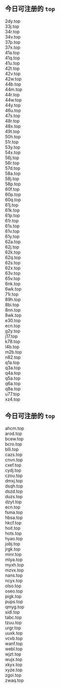 
## 今日可注册的 `top`
>
2dy.top   
33j.top   
34r.top   
34v.top   
37p.top   
37x.top   
41a.top   
41q.top   
41u.top   
42t.top   
42v.top   
42w.top   
44b.top   
44m.top   
44r.top   
44w.top   
44y.top   
46u.top   
47s.top   
48r.top   
48x.top   
49t.top   
50h.top   
51r.top   
53y.top   
54x.top   
56j.top   
56r.top   
57d.top   
58a.top   
58j.top   
58p.top   
60f.top   
60p.top   
60q.top   
61j.top   
61k.top   
61p.top   
61r.top   
61s.top   
61v.top   
61y.top   
62a.top   
62j.top   
62k.top   
62q.top   
62s.top   
62x.top   
63v.top   
65v.top   
6nk.top   
6wk.top   
71r.top   
89h.top   
8bi.top   
8nn.top   
8wk.top   
e30.top   
ecn.top   
g2y.top   
j17.top   
k78.top   
l4b.top   
m2b.top   
n82.top   
q1a.top   
q3a.top   
q4a.top   
q5a.top   
q6a.top   
q8a.top   
u77.top   
xz4.top   


## 今日可注册的 `top`
>
ahcm.top   
arod.top   
bcew.top   
bcro.top   
blli.top   
cazs.top   
cnvn.top   
cxef.top   
cydj.top   
czou.top   
dmxj.top   
dsqh.top   
dszd.top   
duzs.top   
dzyt.top   
ecn.top   
fsma.top   
hbsa.top   
hkcf.top   
hoit.top   
hots.top   
hyao.top   
jobj.top   
jrgk.top   
minr.top   
mlya.top   
myxh.top   
mzvx.top   
nans.top   
ncyx.top   
olso.top   
oseo.top   
pigk.top   
pups.top   
qmyg.top   
sidl.top   
tabc.top   
tzuu.top   
urgr.top   
uuxk.top   
vcvb.top   
wanf.top   
webl.top   
wjzt.top   
wujx.top   
xkyx.top   
xyze.top   
zgoi.top   
zwaq.top   


